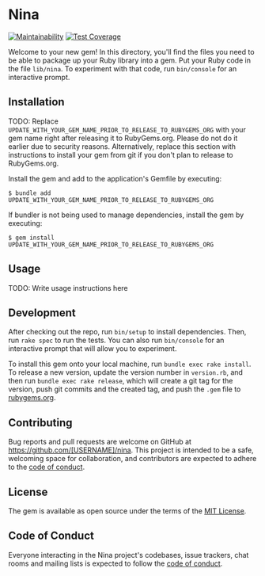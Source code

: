 # Nina

[![Maintainability](https://api.codeclimate.com/v1/badges/435ee6e0ae846e9deb88/maintainability)](https://codeclimate.com/github/andriy-baran/nina/maintainability)
[![Test Coverage](https://api.codeclimate.com/v1/badges/435ee6e0ae846e9deb88/test_coverage)](https://codeclimate.com/github/andriy-baran/nina/test_coverage)

Welcome to your new gem! In this directory, you'll find the files you need to be able to package up your Ruby library into a gem. Put your Ruby code in the file `lib/nina`. To experiment with that code, run `bin/console` for an interactive prompt.

## Installation

TODO: Replace `UPDATE_WITH_YOUR_GEM_NAME_PRIOR_TO_RELEASE_TO_RUBYGEMS_ORG` with your gem name right after releasing it to RubyGems.org. Please do not do it earlier due to security reasons. Alternatively, replace this section with instructions to install your gem from git if you don't plan to release to RubyGems.org.

Install the gem and add to the application's Gemfile by executing:

    $ bundle add UPDATE_WITH_YOUR_GEM_NAME_PRIOR_TO_RELEASE_TO_RUBYGEMS_ORG

If bundler is not being used to manage dependencies, install the gem by executing:

    $ gem install UPDATE_WITH_YOUR_GEM_NAME_PRIOR_TO_RELEASE_TO_RUBYGEMS_ORG

## Usage

TODO: Write usage instructions here

## Development

After checking out the repo, run `bin/setup` to install dependencies. Then, run `rake spec` to run the tests. You can also run `bin/console` for an interactive prompt that will allow you to experiment.

To install this gem onto your local machine, run `bundle exec rake install`. To release a new version, update the version number in `version.rb`, and then run `bundle exec rake release`, which will create a git tag for the version, push git commits and the created tag, and push the `.gem` file to [rubygems.org](https://rubygems.org).

## Contributing

Bug reports and pull requests are welcome on GitHub at https://github.com/[USERNAME]/nina. This project is intended to be a safe, welcoming space for collaboration, and contributors are expected to adhere to the [code of conduct](https://github.com/[USERNAME]/nina/blob/master/CODE_OF_CONDUCT.md).

## License

The gem is available as open source under the terms of the [MIT License](https://opensource.org/licenses/MIT).

## Code of Conduct

Everyone interacting in the Nina project's codebases, issue trackers, chat rooms and mailing lists is expected to follow the [code of conduct](https://github.com/[USERNAME]/nina/blob/master/CODE_OF_CONDUCT.md).
